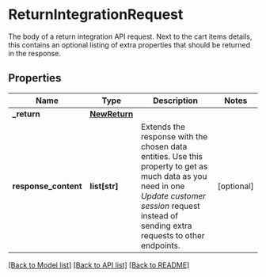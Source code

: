 # ReturnIntegrationRequest

The body of a return integration API request. Next to the cart items details, this contains an optional listing of extra properties that should be returned in the response.
## Properties
Name | Type | Description | Notes
------------ | ------------- | ------------- | -------------
**_return** | [**NewReturn**](NewReturn.md) |  | 
**response_content** | **list[str]** | Extends the response with the chosen data entities. Use this property to get as much data as you need in one _Update customer session_ request instead of sending extra requests to other endpoints.  | [optional] 

[[Back to Model list]](../README.md#documentation-for-models) [[Back to API list]](../README.md#documentation-for-api-endpoints) [[Back to README]](../README.md)


